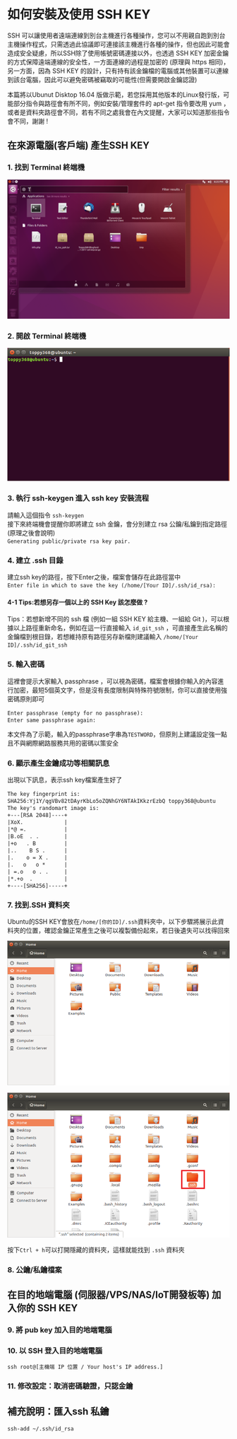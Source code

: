 ﻿# 如何安裝及使用 SSH KEY

SSH 可以讓使用者遠端連線到別台主機進行各種操作，您可以不用親自跑到別台主機操作程式，只需透過此協議即可連接該主機進行各種的操作，但也因此可能會造成安全疑慮，所以SSH除了使用帳號密碼連接以外，也透過 SSH KEY 加密金鑰的方式保障遠端連線的安全性，一方面連線的過程是加密的 (原理與 https 相同)，另一方面，因為 SSH KEY 的設計，只有持有該金鑰檔的電腦或其他裝置可以連線到該台電腦，因此可以避免密碼被竊取的可能性(但需要開啟金鑰認證)

本篇將以Ubunut Disktop 16.04 版做示範，若您採用其他版本的Linux發行版，可能部分指令與路徑會有所不同，例如安裝/管理套件的 apt-get 指令要改用 yum ，或者是資料夾路徑會不同，若有不同之處我會在內文提醒，大家可以知道那些指令會不同，謝謝 !

## 在來源電腦(客戶端) 產生SSH KEY

### 1. 找到 Terminal 終端機
![Find the terminal](https://github.com/toppy368/VPS-HELP/blob/master/images/HowToSetUpandUseSSHKEY/FindtheTerminal.png)

### 2. 開啟 Terminal 終端機
![Open the Terminal](https://github.com/toppy368/VPS-HELP/blob/master/images/HowToSetUpandUseSSHKEY/OpentheTerminal.png)

### 3. 執行 ssh-keygen 進入 ssh key 安裝流程
請輸入這個指令
`ssh-keygen`  
接下來終端機會提醒你即將建立 ssh 金鑰，會分別建立 rsa 公鑰/私鑰到指定路徑(原理之後會說明)  
`Generating public/private rsa key pair.`

### 4. 建立 .ssh 目錄
建立ssh key的路徑，按下Enter之後，檔案會儲存在此路徑當中  
`Enter file in which to save the key (/home/[Your ID]/.ssh/id_rsa):`

#### 4-1 Tips:若想另存一個以上的 SSH Key 該怎麼做 ?
Tips：若想新增不同的 ssh 檔 (例如一組 SSH KEY 給主機、一組給 Git )，可以根據以上路徑重新命名，例如在這一行直接輸入 `id_git_ssh` ，可直接產生此名稱的金鑰檔到根目錄，若想維持原有路徑另存新檔則建議輸入 `/home/[Your ID]/.ssh/id_git_ssh`

### 5. 輸入密碼
這裡會提示大家輸入 passphrase ，可以視為密碼，檔案會根據你輸入的內容進行加密，最短5個英文字，但是沒有長度限制與特殊符號限制，你可以直接使用強密碼原則即可

	Enter passphrase (empty for no passphrase):
	Enter same passphrase again:

本文件為了示範，輸入的passphrase字串為`TESTWORD`，但原則上建議設定強一點且不與網際網路服務共用的密碼以策安全

### 6. 顯示產生金鑰成功等相關訊息
出現以下訊息，表示ssh key檔案產生好了

	The key fingerprint is:
	SHA256:Yj1Y/qgVBv82tDAyrKbLo5oZQNhGY6NTAkIKkzrEzbQ toppy368@ubuntu
	The key's randomart image is:
	+---[RSA 2048]----+
	|XoX.             |
	|*@ =.            |
	|B.oE  . .        |
	|+o   . B         |
	|..    B S .      |
	|.    o = X .     |
	|.   o   o *      |
	| =.o   o . .     |
	|*.+o  .          |
	+----[SHA256]-----+

### 7. 找到.SSH 資料夾  
Ubuntu的SSH KEY會放在` /home/[你的ID]/.ssh `資料夾中，以下步驟將展示此資料夾的位置，確認金鑰正常產生之後可以複製備份起來，若日後遺失可以找得回來  

![Find the ssh folder 1](https://github.com/toppy368/VPS-HELP/blob/master/images/HowToSetUpandUseSSHKEY/Find_the_ssh_folder_1.png)

![Find_the_ssh_folder_2](https://github.com/toppy368/VPS-HELP/blob/master/images/HowToSetUpandUseSSHKEY/Find_the_ssh_folder_2.png)

按下`Ctrl + h`可以打開隱藏的資料夾，這樣就能找到 `.ssh` 資料夾

### 8. 公鑰/私鑰檔案  


## 在目的地端電腦 (伺服器/VPS/NAS/IoT開發板等) 加入你的 SSH KEY

### 9. 將 pub key 加入目的地端電腦  

### 10. 以 SSH 登入目的地端電腦
	ssh root@[主機端 IP 位置 / Your host's IP address.]  

### 11. 修改設定：取消密碼驗證，只認金鑰  


## 補充說明：匯入ssh 私鑰
	ssh-add ~/.ssh/id_rsa

